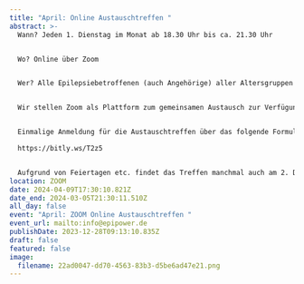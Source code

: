 ```yaml
---
title: "April: Online Austauschtreffen "
abstract: >-
  Wann? Jeden 1. Dienstag im Monat ab 18.30 Uhr bis ca. 21.30 Uhr 


  Wo? Online über Zoom


  Wer? Alle Epilepsiebetroffenen (auch Angehörige) aller Altersgruppen


  Wir stellen Zoom als Plattform zum gemeinsamen Austausch zur Verfügung. Die Teilnehmer können in themenspezifische Breakoutsessions, um über alle verschiedenen Themen rund um Epilepsie, aber auch Privates zu diskutieren. Wir haben eine sehr lockere Atmosphäre und jeder kann kommen und gehen, wie es persönlich am angenehmsten ist.


  Einmalige Anmeldung für die Austauschtreffen über das folgende Formular:

  https://bitly.ws/T2z5


  Aufgrund von Feiertagen etc. findet das Treffen manchmal auch am 2. Dienstag statt. Das kann aber den jeweiligen Treffen unter Events entnommen werden.
location: ZOOM
date: 2024-04-09T17:30:10.821Z
date_end: 2024-03-05T21:30:11.510Z
all_day: false
event: "April: ZOOM Online Austauschtreffen "
event_url: mailto:info@epipower.de
publishDate: 2023-12-28T09:13:10.835Z
draft: false
featured: false
image:
  filename: 22ad0047-dd70-4563-83b3-d5be6ad47e21.png
---
```

